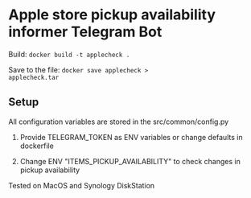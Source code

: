 # Apple store pickup availability informer Telegram Bot
Build: <code>docker build -t applecheck .</code>

Save to the file: <code>docker save applecheck > applecheck.tar</code>

<h2>Setup</h2>

All configuration variables are stored in the src/common/config.py
1. Provide TELEGRAM_TOKEN as ENV variables or change defaults in dockerfile

2. Change ENV "ITEMS_PICKUP_AVAILABILITY" to check changes in pickup availability

Tested on MacOS and Synology DiskStation
